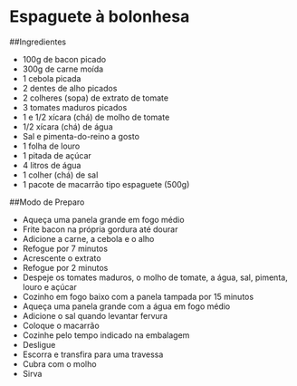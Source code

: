 # Espaguete à bolonhesa

##Ingredientes

- 100g de bacon picado
- 300g de carne moída
- 1 cebola picada
- 2 dentes de alho picados
- 2 colheres (sopa) de extrato de tomate
- 3 tomates maduros picados
- 1 e 1/2 xícara (chá) de molho de tomate
- 1/2 xícara (chá) de água
- Sal e pimenta-do-reino a gosto
- 1 folha de louro
- 1 pitada de açúcar
- 4 litros de água
- 1 colher (chá) de sal
- 1 pacote de macarrão tipo espaguete (500g)

##Modo de Preparo

- Aqueça uma panela grande em fogo médio
- Frite bacon na própria gordura até dourar
- Adicione a carne, a cebola e o alho
- Refogue por 7 minutos
- Acrescente o extrato
- Refogue por 2 minutos
- Despeje os tomates maduros, o molho de tomate, a água, sal, pimenta, louro e açúcar
- Cozinho em fogo baixo com a panela tampada por 15 minutos 
- Aqueça uma panela grande com a água em fogo médio
- Adicione o sal quando levantar fervura
- Coloque o macarrão 
- Cozinhe pelo tempo indicado na embalagem 
- Desligue
- Escorra e transfira para uma travessa 
- Cubra com o molho 
- Sirva
